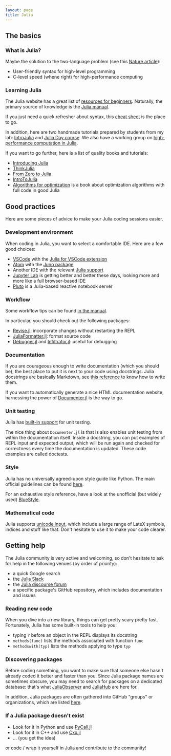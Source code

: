 ```yaml
---
layout: page
title: Julia
---
```


## The basics

### What is Julia?

Maybe the solution to the two-language problem (see this [Nature article](https://www.nature.com/articles/d41586-019-02310-3)):

- User-friendly syntax for high-level programming
- C-level speed (whene right) for high-performance computing

### Learning Julia

The Julia website has a great list of [resources for beginners](https://julialang.org/learning/). Naturally, the primary source of knowledge is the [Julia manual](https://docs.julialang.org/en/v1/).

If you just need a quick refresher about syntax, this [cheat sheet](https://juliadocs.github.io/Julia-Cheat-Sheet/) is the place to go.

In addition, here are two handmade tutorials prepared by students from my lab: [IntroJulia](https://github.com/gdalle/IntroJulia) and [Julia Day course](https://github.com/mfherbst/course_julia_day). We also have a working group on [high-performance computation in Julia](https://github.com/adrien-le-franc/JuliaHPC-Cermics).

If you want to go further, here is a list of quality books and tutorials:

- [Introducing Julia](https://en.wikibooks.org/wiki/Introducing_Julia)
- [ThinkJulia](https://benlauwens.github.io/ThinkJulia.jl/latest/book.html)
- [From Zero to Julia](https://techytok.com/from-zero-to-julia/)
- [IntroToJulia](https://ucidatascienceinitiative.github.io/IntroToJulia/)
- [Algorithms for optimization](https://mitpress.mit.edu/books/algorithms-optimization) is a book about optimization algorithms with full code in good Julia

## Good practices

Here are some pieces of advice to make your Julia coding sessions easier.

### Development environment

When coding in Julia, you want to select a comfortable IDE. Here are a few good choices:

- [VSCode](https://code.visualstudio.com/) with the [Julia for VSCode extension](https://www.julia-vscode.org/)
- [Atom](https://atom.io/) with the [Juno package](https://junolab.org/)
- Another IDE with the relevant [Julia support](https://github.com/JuliaEditorSupport)
- [Jupyter Lab](http://jupyterlab.io) is getting better and better these days, looking more and more like a full browser-based IDE
- [Pluto](https://github.com/fonsp/Pluto.jl) is a Julia-based reactive notebook server

### Workflow

Some workflow tips can be found [in the manual](https://docs.julialang.org/en/v1/manual/workflow-tips/).

In particular, you should check out the following packages:

- [Revise.jl](https://github.com/timholy/Revise.jl): incorporate changes without restarting the REPL
- [JuliaFormatter.jl](https://github.com/domluna/JuliaFormatter.jl): format source code
- [Debugger.jl](https://github.com/JuliaDebug/Debugger.jl) and [Infiltrator.jl](https://github.com/JuliaDebug/Infiltrator.jl): useful for debugging

### Documentation

If you are courageous enough to write documentation (which you should be), the best place to put it is next to your code using docstrings. Julia docstrings are basically Markdown, see [this reference](https://docs.julialang.org/en/v1/manual/documentation/) to know how to write them.

If you want to automatically generate a nice HTML documentation website, harnessing the power of
[Documenter.jl](https://github.com/JuliaDocs/Documenter.jl) is the way to go.

### Unit testing

Julia has [built-in support](https://docs.julialang.org/en/v1/stdlib/Test/) for unit testing.

The nice thing about `Documenter.jl` is that is also enables unit testing from within the documentation itself. Inside a docstring, you can put examples of REPL input and expected output, which will be run again and checked for correctness every time the documentation is updated. These code examples are called doctests.

### Style

Julia has no universally agreed-upon style guide like Python. The main official guidelines can be found [here](https://docs.julialang.org/en/v1/manual/style-guide/).

For an exhaustive style reference, have a look at the unofficial (but widely used) [BlueStyle](https://github.com/invenia/BlueStyle).

### Mathematical code

Julia supports [unicode input](https://docs.julialang.org/en/v1/manual/unicode-input/), which include a large range of LateX symbols, indices and stuff like that. Don't hesitate to use it to make your code clearer.

## Getting help

The Julia community is very active and welcoming, so don't hesitate to ask for help in the following venues (by order of priority):

- a quick Google search
- the [Julia Slack](https://julialang.org/slack/)
- the [Julia discourse forum](https://discourse.julialang.org/)
- a specific package's GitHub repository, which includes documentation and issues

### Reading new code

When you dive into a new library, things can get pretty scary pretty fast. Fortunately, Julia has some built-in tools to help you:

- typing `?` before an object in the REPL displays its docstring
- `methods(func)` lists the methods associated with function `func`
- `methodswith(typ)` lists the methods applying to type `typ`

### Discovering packages

Before coding something, you want to make sure that someone else hasn't already coded it better and faster than you. Since Julia package names are sometimes obscure, you may need to search for packages on a dedicated database: that's what [JuliaObserver](https://juliaobserver.com/) and [JuliaHub](https://juliahub.com/ui/Home) are here for.

In addition, Julia packages are often gathered into GitHub "groups" or organizations, which are listed [here](https://julialang.org/community/organizations/).

### If a Julia package doesn't exist

- Look for it in Python and use [PyCall.jl](https://github.com/JuliaPy/PyCall.jl)
- Look for it in C++ and use [Cxx.jl](https://github.com/JuliaInterop/Cxx.jl)
- ... (you get the idea)

or code / wrap it yourself in Julia and contribute to the community!
